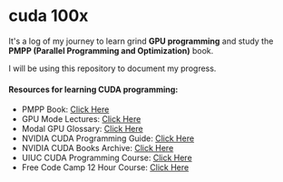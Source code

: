 # cuda 100x

It's a log of my journey to learn grind **GPU programming** and study the **PMPP (Parallel Programming and Optimization)** book.

I will be using this repository to document my progress.

#### Resources for learning CUDA programming:
- PMPP Book: [Click Here](https://www.amazon.com/Programming-Massively-Parallel-Processors-Hands/dp/0323912311/)
- GPU Mode Lectures: [Click Here](https://www.youtube.com/@GPUMODE)
- Modal GPU Glossary: [Click Here](https://modal.com/gpu-glossary)
- NVIDIA CUDA Programming Guide: [Click Here](https://docs.nvidia.com/cuda/cuda-c-programming-guide/)
- NVIDIA CUDA Books Archive: [Click Here](https://developer.nvidia.com/cuda-books-archive)
- UIUC CUDA Programming Course: [Click Here](https://newfrontiers.illinois.edu/news-and-events/introduction-to-parallel-programming-with-cuda/)
- Free Code Camp 12 Hour Course: [Click Here](https://youtu.be/86FAWCzIe_4?si=MTOiYG8zcmFrJmnB)
